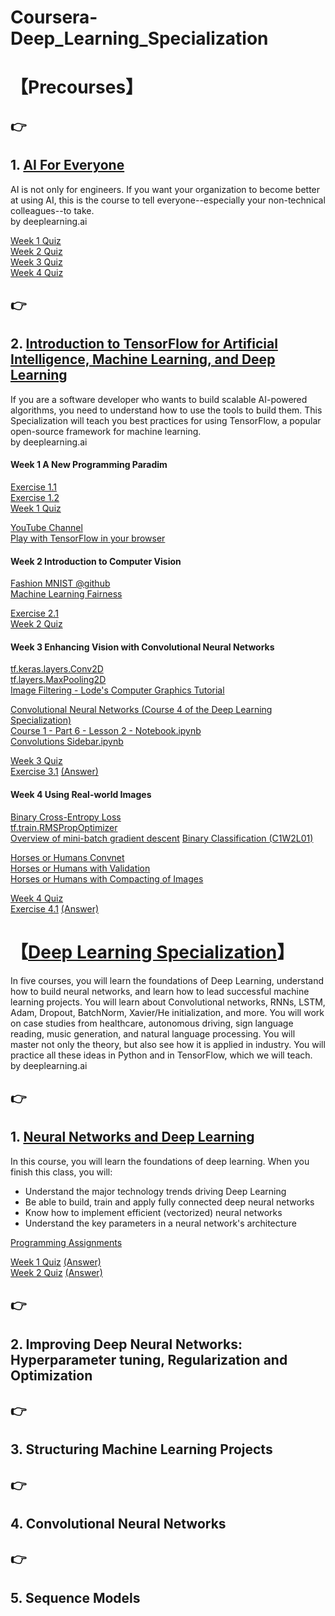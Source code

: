 ﻿# Coursera-Deep_Learning_Specialization 

# 【Precourses】

## :point_right:  
## 1. [AI For Everyone](https://www.coursera.org/learn/ai-for-everyone)  

AI is not only for engineers. If you want your organization to become better at using AI, this is the course to tell everyone--especially your non-technical colleagues--to take.  
by deeplearning.ai  

[Week 1 Quiz](https://github.com/Nov05/Coursera-Deep_Learning_Specialization/blob/master/AI%20for%20Everyone/AI%20For%20Everyone%20-%20Week%201%20Quiz.pdf)  
[Week 2 Quiz](https://github.com/Nov05/Coursera-Deep_Learning_Specialization/blob/master/AI%20for%20Everyone/AI%20For%20Everyone%20-%20Week%202%20Quiz.pdf)  
[Week 3 Quiz](https://github.com/Nov05/Coursera-Deep_Learning_Specialization/blob/master/AI%20for%20Everyone/AI%20For%20Everyone%20-%20Week%203%20Quiz.pdf)  
[Week 4 Quiz](https://github.com/Nov05/Coursera-Deep_Learning_Specialization/blob/master/AI%20for%20Everyone/AI%20For%20Everyone%20-%20Week%204%20Quiz.pdf)  

## :point_right:  
## 2. [Introduction to TensorFlow for Artificial Intelligence, Machine Learning, and Deep Learning](https://www.coursera.org/learn/introduction-tensorflow/)   
 
If you are a software developer who wants to build scalable AI-powered algorithms, you need to understand how to use the tools to build them. This Specialization will teach you best practices for using TensorFlow, a popular open-source framework for machine learning.  
by deeplearning.ai  

#### Week 1 A New Programming Paradim  
[Exercise 1.1](https://github.com/Nov05/Coursera-Deep_Learning_Specialization/blob/master/Colab1_for_deeplearn.ipynb)  
[Exercise 1.2](https://github.com/Nov05/Coursera-Deep_Learning_Specialization/blob/master/Exercise_1_House_Prices_Question.ipynb)  
[Week 1 Quiz](https://github.com/Nov05/Coursera-Deep_Learning_Specialization/blob/master/Introduction%20to%20TensorFlow%20for%20Artificial%20Intelligence%2C%20Machine%20Learning%2C%20and%20Deep%20Learning/Week%201%20Quiz.pdf)  

[YouTube Channel](https://www.youtube.com/tensorflow)  
[Play with TensorFlow in your browser](http://playground.tensorflow.org/)  

#### Week 2 Introduction to Computer Vision  
[Fashion MNIST @github](https://github.com/zalandoresearch/fashion-mnist)  
[Machine Learning Fairness](https://developers.google.com/machine-learning/fairness-overview/)

[Exercise 2.1](https://github.com/Nov05/Coursera-Deep_Learning_Specialization/blob/master/Course_1_Part_4_Lesson_2_Notebook.ipynb)  
[Week 2 Quiz](https://github.com/Nov05/Coursera-Deep_Learning_Specialization/blob/master//Introduction%20to%20TensorFlow%20for%20Artificial%20Intelligence%2C%20Machine%20Learning%2C%20and%20Deep%20Learning/Week%202%20Quiz.pdf)

#### Week 3 Enhancing Vision with Convolutional Neural Networks

[tf.keras.layers.Conv2D](https://www.tensorflow.org/versions/r1.8/api_docs/python/tf/keras/layers/Conv2D)  
[tf.layers.MaxPooling2D](https://www.tensorflow.org/versions/r1.8/api_docs/python/tf/layers/MaxPooling2D)  
[Image Filtering - Lode's Computer Graphics Tutorial](https://lodev.org/cgtutor/filtering.html)

[Convolutional Neural Networks (Course 4 of the Deep Learning Specialization)](https://www.youtube.com/playlist?list=PLkDaE6sCZn6Gl29AoE31iwdVwSG-KnDzF)  
[Course 1 - Part 6 - Lesson 2 - Notebook.ipynb](https://colab.research.google.com/github/lmoroney/dlaicourse/blob/master/Course%201%20-%20Part%206%20-%20Lesson%202%20-%20Notebook.ipynb)  
[Convolutions Sidebar.ipynb](https://colab.research.google.com/github/lmoroney/dlaicourse/blob/master/Course%201%20-%20Part%206%20-%20Lesson%203%20-%20Notebook.ipynb)

[Week 3 Quiz](https://github.com/Nov05/Coursera-Deep_Learning_Specialization/blob/master//Introduction%20to%20TensorFlow%20for%20Artificial%20Intelligence%2C%20Machine%20Learning%2C%20and%20Deep%20Learning/Week%203%20Quiz.pdf)  
[Exercise 3.1](https://github.com/Nov05/Coursera-Deep_Learning_Specialization/blob/master/Exercise_3_Question.ipynb)
[(Answer)](https://colab.research.google.com/github/lmoroney/dlaicourse/blob/master/Exercises/Exercise%203%20-%20Convolutions/Exercise%203%20-%20Answer.ipynb)  

#### Week 4 Using Real-world Images

[Binary Cross-Entropy Loss](https://gombru.github.io/2018/05/23/cross_entropy_loss/)  
[tf.train.RMSPropOptimizer](https://www.tensorflow.org/api_docs/python/tf/train/RMSPropOptimizer)  
[Overview	of	mini-batch	gradient	descent](http://www.cs.toronto.edu/~tijmen/csc321/slides/lecture_slides_lec6.pdf)
[Binary Classification (C1W2L01)](https://www.youtube.com/watch?v=eqEc66RFY0I&t=6s)  

[Horses or Humans Convnet](https://github.com/lmoroney/dlaicourse/blob/master/Course%201%20-%20Part%208%20-%20Lesson%202%20-%20Notebook.ipynb)  
[Horses or Humans with Validation](https://github.com/lmoroney/dlaicourse/blob/master/Course%201%20-%20Part%208%20-%20Lesson%203%20-%20Notebook.ipynb)  
[Horses or Humans with Compacting of Images](https://github.com/lmoroney/dlaicourse/blob/master/Course%201%20-%20Part%208%20-%20Lesson%204%20-%20Notebook.ipynb)  

[Week 4 Quiz](https://github.com/Nov05/Coursera-Deep_Learning_Specialization/blob/master//Introduction%20to%20TensorFlow%20for%20Artificial%20Intelligence%2C%20Machine%20Learning%2C%20and%20Deep%20Learning/Week%204%20Quiz.pdf)  
[Exercise 4.1](https://github.com/Nov05/Coursera-Deep_Learning_Specialization/blob/master/Exercise4_Question.ipynb)
[(Answer)](https://colab.research.google.com/github/lmoroney/dlaicourse/blob/master/Exercises/Exercise%204%20-%20Handling%20Complex%20Images/Exercise4-Answer.ipynb)

# 【[Deep Learning Specialization](https://www.coursera.org/specializations/deep-learning)】  
In five courses, you will learn the foundations of Deep Learning, understand how to build neural networks, and learn how to lead successful machine learning projects. You will learn about Convolutional networks, RNNs, LSTM, Adam, Dropout, BatchNorm, Xavier/He initialization, and more. You will work on case studies from healthcare, autonomous driving, sign language reading, music generation, and natural language processing. You will master not only the theory, but also see how it is applied in industry. You will practice all these ideas in Python and in TensorFlow, which we will teach.  
by deeplearning.ai 

## :point_right:  
## 1. [Neural Networks and Deep Learning](https://www.coursera.org/learn/neural-networks-deep-learning/)    

In this course, you will learn the foundations of deep learning. When you finish this class, you will:  
- Understand the major technology trends driving Deep Learning  
- Be able to build, train and apply fully connected deep neural networks  
- Know how to implement efficient (vectorized) neural networks  
- Understand the key parameters in a neural network's architecture  

[Programming Assignments](https://xwvacguslxgqgsxdoevfpe.coursera-apps.org/tree) 
 
[Week 1 Quiz](https://github.com/Nov05/Coursera-Deep_Learning_Specialization/blob/master/01%20Neural%20Networks%20and%20Deep%20Learning/Neural%20Networks%20and%20Deep%20Learning%20-%20Week%201%20Quiz.pdf) [(Answer)](https://github.com/Kulbear/deep-learning-coursera/blob/master/Neural%20Networks%20and%20Deep%20Learning/Week%201%20Quiz%20-%20Introduction%20to%20deep%20learning.md)  
[Week 2 Quiz](https://github.com/Nov05/Coursera-Deep_Learning_Specialization/blob/master/01%20Neural%20Networks%20and%20Deep%20Learning/Neural%20Networks%20and%20Deep%20Learning%20-%20Quiz%20Week%202.pdf) [(Answer)](https://github.com/Kulbear/deep-learning-coursera/blob/master/Neural%20Networks%20and%20Deep%20Learning/Week%202%20Quiz%20-%20Neural%20Network%20Basics.md)   

## :point_right:  
## 2. Improving Deep Neural Networks: Hyperparameter tuning, Regularization and Optimization  
## :point_right:  
## 3. Structuring Machine Learning Projects  
## :point_right:  
## 4. Convolutional Neural Networks  
## :point_right:  
## 5. Sequence Models

